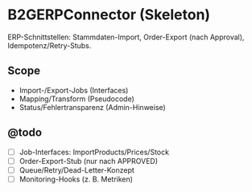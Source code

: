 # B2GERPConnector (Skeleton)
ERP-Schnittstellen: Stammdaten-Import, Order-Export (nach Approval), Idempotenz/Retry-Stubs.

## Scope
- Import-/Export-Jobs (Interfaces)
- Mapping/Transform (Pseudocode)
- Status/Fehlertransparenz (Admin-Hinweise)

## @todo
- [ ] Job-Interfaces: ImportProducts/Prices/Stock
- [ ] Order-Export-Stub (nur nach APPROVED)
- [ ] Queue/Retry/Dead-Letter-Konzept
- [ ] Monitoring-Hooks (z. B. Metriken)
